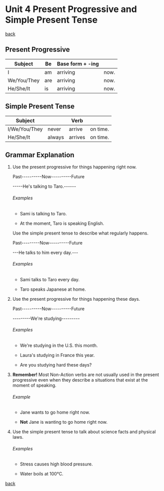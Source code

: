 # Unit 4 Present Progressive and Simple Present Tense

[back](../README.md)

## Present Progressive

| Subject     | Be  | Base form + -ing |      |
| ----------- | --- | ---------------- | ---- |
| I           | am  | arriving         | now. |
| We/You/They | are | arriving         | now. |
| He/She/It   | is  | arriving         | now. |

## Simple Present Tense

| Subject       |        | Verb    |          |
| ------------- | ------ | ------- | -------- |
| I/We/You/They | never  | arrive  | on time. |
| He/She/It     | always | arrives | on time. |

## Grammar Explanation

1. Use the present progressive for things happening right now.

   Past----------Now----------Future

   -----He's talking to Taro.------

   ###### Examples

   - Sami is talking to Taro.

   - At the moment, Taro is speaking English.

   Use the simple present tense to describe what regularly happens.

   Past---------Now----------Future

   ---He talks to him every day.---

   ###### Examples

   - Sami talks to Taro every day.

   - Taro speaks Japanese at home.

2. Use the present progressive for things happening these days.

   Past----------Now----------Future

   ---------We're studying---------

   ###### Examples

   - We're studying in the U.S. this month.

   - Laura's studying in France this year.

   - Are you studying hard these days?

3. **Remember!** Most Non-Action verbs are not usually used in the present progressive even when they describe a situations that exist at the moment of speaking.

   ###### Example

   - Jane wants to go home right now.

   - **Not** Jane is wanting to go home right now.

4. Use the simple present tense to talk about science facts and physical laws.

   ###### Examples

   - Stress causes high blood pressure.

   - Water boils at 100°C.

[back](../README.md)
